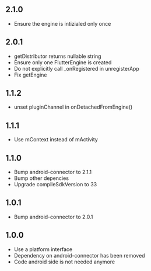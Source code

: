## 2.1.0
* Ensure the engine is intizialed only once

## 2.0.1
* getDistributor returns nullable string
* Ensure only one FlutterEngine is created
* Do not explicitly call _onRegistered in unregisterApp
* Fix getEngine

## 1.1.2
* unset pluginChannel in onDetachedFromEngine()

## 1.1.1
* Use mContext instead of mActivity

## 1.1.0
* Bump android-connector to 2.1.1
* Bump other depencies
* Upgrade compileSdkVersion to 33

## 1.0.1
* Bump android-connector to 2.0.1

## 1.0.0
* Use a platform interface
* Dependency on android-connector has been removed
* Code android side is not needed anymore

